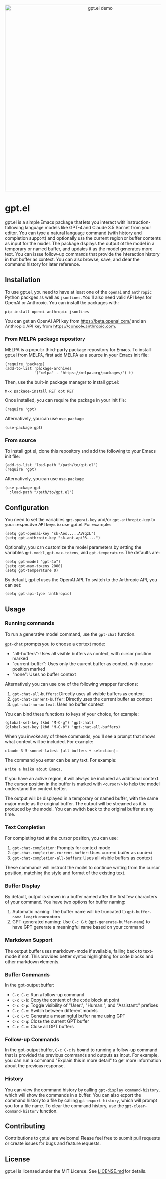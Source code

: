 <p align="center">
  <img src="gpt.gif" alt="gpt.el demo" width="600"/>
</p>

# gpt.el

gpt.el is a simple Emacs package that lets you interact with instruction-following language models like GPT-4 and Claude 3.5 Sonnet from your editor. You can type a natural language command (with history and completion support) and optionally use the current region or buffer contents as input for the model. The package displays the output of the model in a temporary or named buffer, and updates it as the model generates more text. You can issue follow-up commands that provide the interaction history in that buffer as context. You can also browse, save, and clear the command history for later reference.

## Installation

To use gpt.el, you need to have at least one of the `openai` and `anthropic` Python packges as well as `jsonlines`. You'll also need valid API keys for OpenAI or Anthropic. You can install the packages with:

```
pip install openai anthropic jsonlines
```

You can get an OpenAI API key from https://beta.openai.com/ and an Anthropic API key from https://console.anthropic.com.

### From MELPA package repository

MELPA is a popular third-party package repository for Emacs. To install gpt.el from MELPA, first add MELPA as a source in your Emacs init file:

```elisp
(require 'package)
(add-to-list 'package-archives
             '("melpa" . "https://melpa.org/packages/") t)
```

Then, use the built-in package manager to install gpt.el:

```
M-x package-install RET gpt RET
```

Once installed, you can require the package in your init file:

```elisp
(require 'gpt)
```

Alternatively, you can use `use-package`:

```elisp
(use-package gpt)
```

### From source

To install gpt.el, clone this repository and add the following to your Emacs init file:

```elisp
(add-to-list 'load-path "/path/to/gpt.el")
(require 'gpt)
```

Alternatively, you can use `use-package`:

```elisp
(use-package gpt
  :load-path "/path/to/gpt.el")
```

## Configuration

You need to set the variables `gpt-openai-key` and/or `gpt-anthropic-key` to your respective API keys to use gpt.el. For example:

```elisp
(setq gpt-openai-key "sk-Aes.....AV8qzL")
(setq gpt-anthropic-key "sk-ant-api03-...")
```

Optionally, you can customize the model parameters by setting the variables `gpt-model`, `gpt-max-tokens`, and `gpt-temperature`. The defaults are:

```elisp
(setq gpt-model "gpt-4o")
(setq gpt-max-tokens 2000)
(setq gpt-temperature 0)
```

By default, gpt.el uses the OpenAI API. To switch to the Anthropic API, you can set:

```elisp
(setq gpt-api-type 'anthropic)
```

## Usage

### Running commands

To run a generative model command, use the `gpt-chat` function.

`gpt-chat` prompts you to choose a context mode:

- "all-buffers": Uses all visible buffers as context, with cursor position marked
- "current-buffer": Uses only the current buffer as context, with cursor position marked
- "none": Uses no buffer context

Alternatively you can use one of the following wrapper functions:

1. `gpt-chat-all-buffers`: Directly uses all visible buffers as context
2. `gpt-chat-current-buffer`: Directly uses the current buffer as context
3. `gpt-chat-no-context`: Uses no buffer context

You can bind these functions to keys of your choice, for example:

```elisp
(global-set-key (kbd "M-C-g") 'gpt-chat)
(global-set-key (kbd "M-C-b") 'gpt-chat-all-buffers)
```

When you invoke any of these commands, you'll see a prompt that shows what context will be included. For example:

```
claude-3-5-sonnet-latest [all buffers + selection]:
```

The command you enter can be any text. For example:

```
Write a haiku about Emacs.
```

If you have an active region, it will always be included as additional context. The cursor position in the buffer is marked with `<cursor/>` to help the model understand the context better.

The output will be displayed in a temporary or named buffer, with the same major mode as the original buffer. The output will be streamed as it is produced by the model. You can switch back to the original buffer at any time.

### Text Completion

For completing text at the cursor position, you can use:

1. `gpt-chat-completion`: Prompts for context mode
2. `gpt-chat-completion-current-buffer`: Uses current buffer as context
3. `gpt-chat-completion-all-buffers`: Uses all visible buffers as context

These commands will instruct the model to continue writing from the cursor position, matching the style and format of the existing text.

### Buffer Display

By default, output is shown in a buffer named after the first few characters of your command. You have two options for buffer naming:

1. Automatic naming: The buffer name will be truncated to `gpt-buffer-name-length` characters
2. GPT-generated naming: Use `C-c C-t` (`gpt-generate-buffer-name`) to have GPT generate a meaningful name based on your command

### Markdown Support

The output buffer uses markdown-mode if available, falling back to text-mode if not. This provides better syntax highlighting for code blocks and other markdown elements.

### Buffer Commands

In the gpt-output buffer:

- `C-c C-c`: Run a follow-up command
- `C-c C-b`: Copy the content of the code block at point
- `C-c C-p`: Toggle visibility of "User:", "Human:", and "Assistant:" prefixes
- `C-c C-m`: Switch between different models
- `C-c C-t`: Generate a meaningful buffer name using GPT
- `C-c C-q`: Close the current GPT buffer
- `C-c C-x`: Close all GPT buffers

### Follow-up Commands

In the gpt-output buffer, `C-c C-c` is bound to running a follow-up command that is provided the previous commands and outputs as input. For example, you can run a command "Explain this in more detail" to get more information about the previous response.

### History

You can view the command history by calling `gpt-display-command-history`, which will show the commands in a buffer. You can also export the command history to a file by calling `gpt-export-history`, which will prompt you for a file name. To clear the command history, use the `gpt-clear-command-history` function.

## Contributing

Contributions to gpt.el are welcome! Please feel free to submit pull requests or create issues for bugs and feature requests.

## License

gpt.el is licensed under the MIT License. See [LICENSE.md](LICENSE.md) for details.
